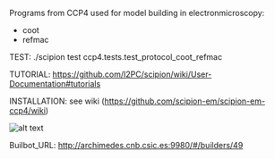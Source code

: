 Programs from CCP4 used for model building in electronmicroscopy:

  * coot
  * refmac

TEST:
./scipion test ccp4.tests.test_protocol_coot_refmac

TUTORIAL:
https://github.com/I2PC/scipion/wiki/User-Documentation#tutorials

INSTALLATION:
see wiki (https://github.com/scipion-em/scipion-em-ccp4/wiki)

![alt text](http://arquimedes.cnb.csic.es:9980/badges/ccp4_devel.svg)

Builbot_URL: http://archimedes.cnb.csic.es:9980/#/builders/49

